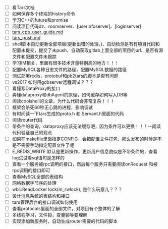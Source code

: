 - [ ] 看Tars文档
- [ ] 如何保存多个终端的history命令
- [ ] 学习C++的future和promise
- [ ] 阅读项目代码dz、roomserver、[userinfoserver]、[loginserver]
- [ ] [tars_cpp_user_guide.md](https://github.com/TarsCloud/TarsCpp/blob/master/docs/tars_cpp_user_guide.md)
- [ ] [tars_push.md](https://github.com/TarsCloud/TarsCpp/blob/49b96f7a74ce96c411be280f34b55bc80f3d9497/docs/tars_push.md)
- [ ] shell脚本自动更新全部项目(更新出错的处理，)、自动检测是有有项目代码和配置未提交，提交了未push，自动获取gitlab上面全部的项目的url、是否有源文件和配置文件未跟踪
- [ ] 学习IM相关，里面有很多技术含量特别高的地方！！！
- [ ] 配置MySQL各种日志文件的路径，配置MySQL数据的路径
- [ ] 测试部署redis，protobuf和pb2tars的脚本是否有问题
- [ ] vs2017 如何用gdbserver远程调试？？？
- [ ] 看懂写DataProxy的接口
- [ ] 弄懂dataproxy和dbAgent的原理，如何缓存如何写入DB等
- [ ] 阅读coolshell的文章，为什么代码会非常复杂！！！
- [ ] 框架会杀死60秒无心跳的进程，影响调试
- [ ] 有时间读一下tars生成的proto.h 和 Servant.h里面的代码
- [ ] 阅读router代码
- [ ] 带条件的查询，dataproxy应该无法缓存吧，因为条件可以更换！！！--阅读代码验证自己的观点
- [ ] 如果在makefile里面指定CONFIG，会把配置文件打包，那么发布的时候是不是不需要手动指定配置文件了呢
- [ ] E_REDIS_WRITE 默认是更新操作，更新用户信息貌似是不带条件的，查看log试试看sql语句是怎样的
- [ ] 查看一个服务被rpc调用的接口，然后每个服务只需要阅读onRequest 和被rpc调用的接口即可
- [ ] 查看MySQL全部的表结构
- [ ] 网络数据字节序的处理
- [ ] wbl::ReadLocker lock(m_rwlock); 是什么玩意儿？？？
- [ ] 设计消息系统的表结构和接口
- [ ] tars管理后台的接口调试如何使用
- [ ] 查看protocols里面的全部文件，对项目有个整体的了解
- [ ] 多线程学习，文件锁，变量锁等要理解
- [ ] 实现添加新服务时，自动生成router需要的代码的脚本
